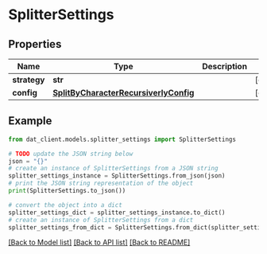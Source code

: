 # SplitterSettings


## Properties

Name | Type | Description | Notes
------------ | ------------- | ------------- | -------------
**strategy** | **str** |  | [optional] 
**config** | [**SplitByCharacterRecursiverlyConfig**](SplitByCharacterRecursiverlyConfig.md) |  | [optional] 

## Example

```python
from dat_client.models.splitter_settings import SplitterSettings

# TODO update the JSON string below
json = "{}"
# create an instance of SplitterSettings from a JSON string
splitter_settings_instance = SplitterSettings.from_json(json)
# print the JSON string representation of the object
print(SplitterSettings.to_json())

# convert the object into a dict
splitter_settings_dict = splitter_settings_instance.to_dict()
# create an instance of SplitterSettings from a dict
splitter_settings_from_dict = SplitterSettings.from_dict(splitter_settings_dict)
```
[[Back to Model list]](../README.md#documentation-for-models) [[Back to API list]](../README.md#documentation-for-api-endpoints) [[Back to README]](../README.md)


